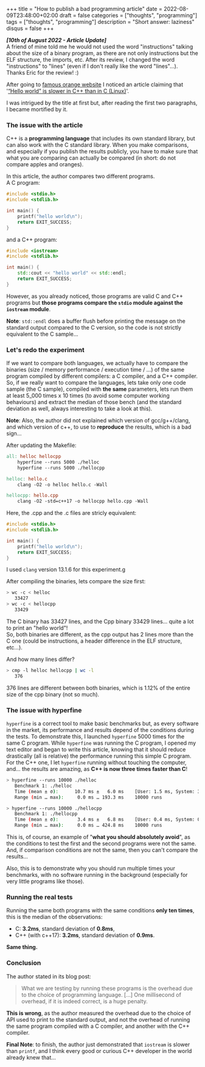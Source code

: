 +++
title = "How to publish a bad programming article"
date = 2022-08-09T23:48:00+02:00
draft = false
categories = ["thoughts", "programming"]
tags = ["thoughts", "programming"]
description = "Short answer: laziness"
disqus = false
+++

***[10th of August 2022 - Article Update]***  
A friend of mine told me he would not used the word "instructions" talking 
about the size of a binary program, as there are not only instructions but the ELF structure, the imports, etc.
After its review, I changed the word "instructions" to "lines" (even if I don't really like the word "lines"...).  
Thanks Eric for the review! :)

After going to [famous orange website](https://news.ycombinator.com) I noticed an article claiming that '[“Hello world” is slower in C++ than in C (Linux)](https://lemire.me/blog/2022/08/09/hello-world-is-slower-in-c-than-in-c-linux/)'.

I was intrigued by the title at first but, after reading the first two paragraphs, I became mortified by it.

### The issue with the article

C++ is a **programming language** that includes its own standard library, but can also work with the
 C standard library.
When you make comparisons, and especially if you publish the results publicly, you have to make sure 
that what you are comparing can actually be compared (in short: do not compare apples and oranges).

In this article, the author compares two different programs.  
A C program:
```c
#include <stdio.h>
#include <stdlib.h>

int main() {
    printf("hello world\n");
    return EXIT_SUCCESS;
}
```

and a C++ program:
```cpp
#include <iostream>
#include <stdlib.h>

int main() {
    std::cout << "hello world" << std::endl;
    return EXIT_SUCCESS;
}
```

However, as you already noticed, those programs are valid C and C++ programs but **those programs compare the `stdio` module against the `iostream` module**.

**Note**: `std::endl` does a buffer flush before printing the message on the standard output compared to the C version, 
so the code is not strictly equivalent to the C sample...

### Let's redo the experiment

If we want to compare both languages, we actually have to compare the binaries (size / memory performance / execution time / ...)
of the same program compiled by different compilers: a C compiler, and a C++ compiler.  
So, if we really want to compare the languages, lets take only one code sample (the C sample), compiled with **the same**
parameters, lets run them at least 5_000 times x 10 times (to avoid some computer working behaviours) and extract the 
median of those bench (and the standard deviation as well, always interesting to take a look at this).  

**Note**: Also, the author did not explained which version of gcc/g++/clang, and which version of c++, to use to **reproduce** the 
results, which is a bad sign...

After updating the Makefile:
```makefile
all: helloc hellocpp
	hyperfine --runs 5000 ./helloc
	hyperfine --runs 5000 ./hellocpp

helloc: hello.c
	clang -O2 -o helloc hello.c -Wall

hellocpp: hello.cpp
	clang -O2 -std=c++17 -o hellocpp hello.cpp -Wall
```

Here, the .cpp and the .c files are stricly equivalent:

```c
#include <stdio.h>
#include <stdlib.h>

int main() {
    printf("hello world\n");
    return EXIT_SUCCESS;
}
```

I used `clang` version 13.1.6 for this experiment.g

After compiling the binaries, lets compare the size first:
```sh
> wc -c < helloc
   33427
> wc -c < hellocpp
   33429
```

The C binary has 33427 lines, and the Cpp binary 33429 lines... quite a lot to print an "hello world"!  
So, both binaries are different, as the cpp output has 2 lines more than the C one (could be instructions, a header 
difference in the ELF structure, etc...).

And how many lines differ?

```sh
> cmp -l helloc hellocpp | wc -l
   376
```

376 lines are different between both binaries, which is 1.12% of the entire size of the cpp binary (not so much).

### The issue with hyperfine

`hyperfine` is a correct tool to make basic benchmarks but, as every software in the market, its performance and results
depend of the conditions during the tests.
To demonstrate this, I launched `hyperfine` 5000 times for the same C program.
While `hyperfine` was running the C program, I opened my text editor and began to write this article, knowing 
that it should reduce drastically (all is relative) the performance running this simple C program.  
For the C++ one, I let `hyperfine` running without touching the computer, and... the results are amazing, as
**C++ is now three times faster than C**!

```sh
> hyperfine --runs 10000 ./helloc
   Benchmark 1: ./helloc
   Time (mean ± σ):      10.7 ms ±   6.0 ms    [User: 1.5 ms, System: 3.0 ms]
   Range (min … max):     0.0 ms … 193.3 ms    10000 runs

> hyperfine --runs 10000 ./hellocpp
   Benchmark 1: ./hellocpp
   Time (mean ± σ):       3.4 ms ±   6.8 ms    [User: 0.4 ms, System: 0.8 ms]
   Range (min … max):     0.0 ms … 424.8 ms    10000 runs
```

This is, of course, an example of "**what you should absolutely avoid**", as the conditions to test the first
and the second programs were not the same.
And, if comparison conditions are not the same, then you can't compare the results...

Also, this is to demonstrate why you should run multiple times your benchmarks, with no software running in the background (especially for very little programs like those).

### Running the real tests

Running the same both programs with the same conditions **only ten times**, this is the median of the observations:
* C: **3.2ms**, standard deviation of **0.8ms**,
* C++ (with c++17): **3.2ms**, standard deviation of **0.9ms**.

**Same thing.**

### Conclusion

The author stated in its blog post:
> What we are testing by running these programs is the overhead due to the choice of programming language.
> [...]
> One millisecond of overhead, if it is indeed correct, is a huge penalty.

**This is wrong**, as the author measured the overhead due to the choice of API used to print to the standard 
output, and not the overhead of running the same program compiled with a C compiler, and another with the C++ 
compiler.

**Final Note**: to finish, the author just demonstrated that `iostream` is slower than `printf`, and I think every
 good or curious C++ developer in the world already knew that...
